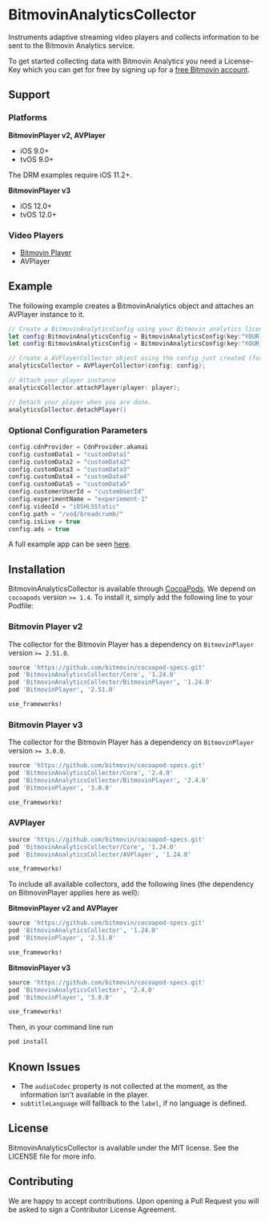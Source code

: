 # BitmovinAnalyticsCollector

Instruments adaptive streaming video players and collects information to be sent to the Bitmovin Analytics service.

To get started collecting data with Bitmovin Analytics you need a License-Key which you can get for free by signing up for a [free Bitmovin account](https://bitmovin.com/dashboard/signup).

## Support

### Platforms

**BitmovinPlayer v2, AVPlayer**

- iOS 9.0+
- tvOS 9.0+

The DRM examples require iOS 11.2+.

**BitmovinPlayer v3**

- iOS 12.0+
- tvOS 12.0+

### Video Players

- [Bitmovin Player](https://github.com/bitmovin/bitmovin-player-ios-sdk-cocoapod)
- AVPlayer

## Example

The following example creates a BitmovinAnalytics object and attaches an AVPlayer instance to it.

```swift
// Create a BitmovinAnalyticsConfig using your Bitmovin analytics license key and/or your Bitmovin Player Key
let config:BitmovinAnalyticsConfig = BitmovinAnalyticsConfig(key:"YOUR_ANALYTICS_KEY",playerKey:"YOUR_PLAYER_KEY")
let config:BitmovinAnalyticsConfig = BitmovinAnalyticsConfig(key:"YOUR_ANALYTICS_KEY")

// Create a AVPlayerCollector object using the config just created (for the Bitmovin Player, create a BitmovinPlayerCollector)
analyticsCollector = AVPlayerCollector(config: config);

// Attach your player instance
analyticsCollector.attachPlayer(player: player);

// Detach your player when you are done.
analyticsCollector.detachPlayer()
```

### Optional Configuration Parameters

```swift
config.cdnProvider = CdnProvider.akamai
config.customData1 = "customData1"
config.customData2 = "customData2"
config.customData3 = "customData3"
config.customData4 = "customData4"
config.customData5 = "customData5"
config.customerUserId = "customUserId"
config.experimentName = "experiement-1"
config.videoId = "iOSHLSStatic"
config.path = "/vod/breadcrumb/"
config.isLive = true
config.ads = true
```

A full example app can be seen [here](https://github.com/bitmovin/bitmovin-analytics-collector-ios/tree/develop/Examples/BitmovinAnalyticsCollector).

## Installation

BitmovinAnalyticsCollector is available through [CocoaPods](http://cocoapods.org). We depend on `cocoapods` version `>= 1.4`. To install
it, simply add the following line to your Podfile:

### Bitmovin Player v2

The collector for the Bitmovin Player has a dependency on `BitmovinPlayer` version `>= 2.51.0`.

```ruby
source 'https://github.com/bitmovin/cocoapod-specs.git'
pod 'BitmovinAnalyticsCollector/Core', '1.24.0'
pod 'BitmovinAnalyticsCollector/BitmovinPlayer', '1.24.0'
pod 'BitmovinPlayer', '2.51.0'

use_frameworks!
```

### Bitmovin Player v3

The collector for the Bitmovin Player has a dependency on `BitmovinPlayer` version `>= 3.0.0`.

```ruby
source 'https://github.com/bitmovin/cocoapod-specs.git'
pod 'BitmovinAnalyticsCollector/Core', '2.4.0'
pod 'BitmovinAnalyticsCollector/BitmovinPlayer', '2.4.0'
pod 'BitmovinPlayer', '3.0.0'

use_frameworks!
```

### AVPlayer

```ruby
source 'https://github.com/bitmovin/cocoapod-specs.git'
pod 'BitmovinAnalyticsCollector/Core', '1.24.0'
pod 'BitmovinAnalyticsCollector/AVPlayer', '1.24.0'

use_frameworks!
```

To include all available collectors, add the following lines (the dependency on BitmovinPlayer applies here as well):

**BitmovinPlayer v2 and AVPlayer**

```ruby
source 'https://github.com/bitmovin/cocoapod-specs.git'
pod 'BitmovinAnalyticsCollector', '1.24.0'
pod 'BitmovinPlayer', '2.51.0'

use_frameworks!
```

**BitmovinPlayer v3**

```ruby
source 'https://github.com/bitmovin/cocoapod-specs.git'
pod 'BitmovinAnalyticsCollector', '2.4.0'
pod 'BitmovinPlayer', '3.0.0'

use_frameworks!
```

Then, in your command line run

```ruby
pod install
```

## Known Issues

- The `audioCodec` property is not collected at the moment, as the information isn't available in the player.
- `subtitleLanguage` will fallback to the `label`, if no language is defined.

## License

BitmovinAnalyticsCollector is available under the MIT license. See the LICENSE file for more info.

## Contributing

We are happy to accept contributions.
Upon opening a Pull Request you will be asked to sign a Contributor License Agreement.
